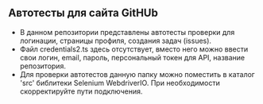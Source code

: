## Автотесты для сайта GitHUb
- В данном репозитории представлены автотесты проверки для логинации, страницы профиля, создания задач (issues). 
- Файл credentials2.ts здесь отсутствует, вместо него можно ввести свои логин, email, пароль, персональный токен для API, название репозитория. 
- Для проверки автотестов данную папку можно поместить в каталог 'src' библитеки Selenium WebdriverIO. При необходимости скорректируйте пути подключения.
